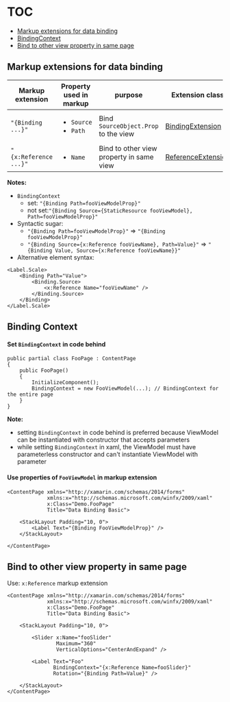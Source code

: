 # TOC
* [Markup extensions for data binding](#markup-extensions-for-data-binding)
* [BindingContext](#binding-context)
* [Bind to other view property in same page](#bind-to-other-view-property-in-same-page)


## Markup extensions for data binding
| Markup extension | Property used in markup | purpose | Extension class |
|------------------|-------------------------|---------|-----------------|
| `"{Binding ...}"` | <ul><li>`Source`</li><li>`Path`</li></ul> | Bind `SourceObject.Prop` to the view | [BindingExtension](https://docs.microsoft.com/en-us/dotnet/api/xamarin.forms.xaml.bindingextension) |
| `"{x:Reference ...}"` | <ul><li>`Name`</li></ul> | Bind to other view property in same view | [ReferenceExtension](https://docs.microsoft.com/en-us/dotnet/api/xamarin.forms.xaml.referenceextension) |

**Notes:**
* `BindingContext` 
  * set: `"{Binding Path=fooViewModelProp}"`
  * not set:`"{Binding Source={StaticResource fooViewModel}, Path=fooViewModelProp}"`
* Syntactic sugar: 
  * `"{Binding Path=fooViewModelProp}"` => `"{Binding fooViewModelProp}"`
  * `"{Binding Source={x:Reference fooViewName}, Path=Value}"` => `"{Binding Value, Source={x:Reference fooViewName}}"`
* Alternative element syntax:
```
<Label.Scale>
	<Binding Path="Value">
		<Binding.Source>
			<x:Reference Name="fooViewName" />
		</Binding.Source>
	</Binding>
</Label.Scale>
```

## Binding Context
#### Set `BindingContext` in code behind
```
public partial class FooPage : ContentPage
{
    public FooPage()
    {
        InitializeComponent();
        BindingContext = new FooViewModel(...); // BindingContext for the entire page
    }
}
```
**Note:**
* setting `BindingContext` in code behind is preferred because ViewModel can be instantiated with constructor that accepts parameters
* while setting `BindingContext` in xaml, the ViewModel must have parameterless constructor and can't instantiate ViewModel with parameter

#### Use properties of `FooViewModel` in markup extension
```
<ContentPage xmlns="http://xamarin.com/schemas/2014/forms"
             xmlns:x="http://schemas.microsoft.com/winfx/2009/xaml"
             x:Class="Demo.FooPage"
             Title="Data Binding Basic">
             
    <StackLayout Padding="10, 0">
        <Label Text="{Binding FooViewModelProp}" />
    </StackLayout>
    
</ContentPage>
```

## Bind to other view property in same page
Use: `x:Reference` markup extension
```
<ContentPage xmlns="http://xamarin.com/schemas/2014/forms"
             xmlns:x="http://schemas.microsoft.com/winfx/2009/xaml"
             x:Class="Demo.FooPage"
             Title="Data Binding Basic">
             
    <StackLayout Padding="10, 0">

        <Slider x:Name="fooSlider"
                Maximum="360"
                VerticalOptions="CenterAndExpand" />
    
        <Label Text="Foo"
               BindingContext="{x:Reference Name=fooSlider}"
               Rotation="{Binding Path=Value}" />
               
    </StackLayout>
</ContentPage>
```
